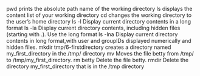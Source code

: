 pwd prints the absolute path name of the working directory
ls displays the content list of your working directory
cd changes the working directory to the user’s home directory
ls -l Display current directory contents in a long format
ls -la Display current directory contents, including hidden files (starting with .). Use the long format
ls -lna Display current directory contents in long format,with user and groupIDs displayed numerically and hidden files.
mkdir tmp/6-firstdirectory creates a directory named my_first_directory in the /tmp/ directory
mv Moves the file betty from /tmp/ to /tmp/my_first_directory.
rm betty Delete the file betty.
rmdir Delete the directory my_first_directory that is in the /tmp directory

